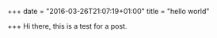 +++
date = "2016-03-26T21:07:19+01:00"
title = "hello world"

+++
Hi there, this is a test for a post.
